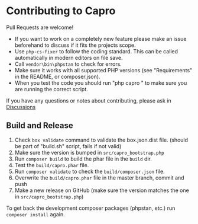 # Contributing to Capro

Pull Requests are welcome!

- If you want to work on a completely new feature please make an issue beforehand to discuss if it fits the projects scope.
- Use `php-cs-fixer` to follow the coding standard. This can be called automatically in modern editors on file save.
- Call `vendor\bin\phpstan` to check for errors.
- Make sure it works with all supported PHP versions (see "Requirements" in the README, or composer.json).
- When you test the code you should run "php capro <command>" to make sure you are running the correct script.

If you have any questions or notes about contributing, please ask in [Discussions](https://github.com/xy2z/capro/discussions)


## Build and Release
1. Check `box validate` command to validate the box.json.dist file. (should be part of "build.sh" script, fails if not valid)
1. Make sure the version is bumped in `src/capro_bootstrap.php`
1. Run `composer build` to build the phar file in the `build` dir.
1. Test the `build/capro.phar` file.
1. Run `composer validate` to check the `build/composer.json` file.
1. Overwrite the `build/capro.phar` file in the master branch, commit and push
1. Make a new release on GitHub (make sure the version matches the one in `src/capro_bootstrap.php`)

To get back the development composer packages (phpstan, etc.) run `composer install` again.
